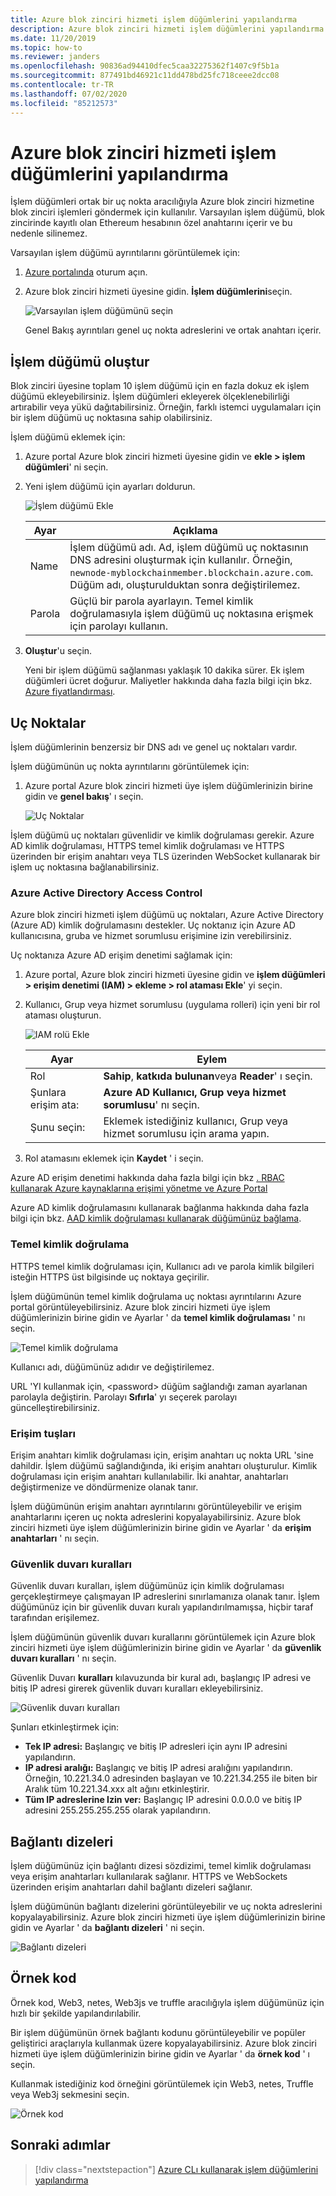 ```yaml
---
title: Azure blok zinciri hizmeti işlem düğümlerini yapılandırma
description: Azure blok zinciri hizmeti işlem düğümlerini yapılandırma
ms.date: 11/20/2019
ms.topic: how-to
ms.reviewer: janders
ms.openlocfilehash: 90836ad94410dfec5caa32275362f1407c9f5b1a
ms.sourcegitcommit: 877491bd46921c11dd478bd25fc718ceee2dcc08
ms.contentlocale: tr-TR
ms.lasthandoff: 07/02/2020
ms.locfileid: "85212573"
---
```

# <a name="configure-azure-blockchain-service-transaction-nodes"></a>Azure blok zinciri hizmeti işlem düğümlerini yapılandırma

İşlem düğümleri ortak bir uç nokta aracılığıyla Azure blok zinciri hizmetine blok zinciri işlemleri göndermek için kullanılır. Varsayılan işlem düğümü, blok zincirinde kayıtlı olan Ethereum hesabının özel anahtarını içerir ve bu nedenle silinemez.

Varsayılan işlem düğümü ayrıntılarını görüntülemek için:

1. [Azure portalında](https://portal.azure.com) oturum açın.
1. Azure blok zinciri hizmeti üyesine gidin. **İşlem düğümlerini**seçin.

    ![Varsayılan işlem düğümünü seçin](./media/configure-transaction-nodes/nodes.png)

    Genel Bakış ayrıntıları genel uç nokta adreslerini ve ortak anahtarı içerir.

## <a name="create-transaction-node"></a>İşlem düğümü oluştur

Blok zinciri üyesine toplam 10 işlem düğümü için en fazla dokuz ek işlem düğümü ekleyebilirsiniz. İşlem düğümleri ekleyerek ölçeklenebilirliği artırabilir veya yükü dağıtabilirsiniz. Örneğin, farklı istemci uygulamaları için bir işlem düğümü uç noktasına sahip olabilirsiniz.

İşlem düğümü eklemek için:

1. Azure portal Azure blok zinciri hizmeti üyesine gidin ve **ekle > işlem düğümleri**' ni seçin.
1. Yeni işlem düğümü için ayarları doldurun.

    ![İşlem düğümü Ekle](./media/configure-transaction-nodes/add-node.png)

    | Ayar | Açıklama |
    |---------|-------------|
    | Name | İşlem düğümü adı. Ad, işlem düğümü uç noktasının DNS adresini oluşturmak için kullanılır. Örneğin, `newnode-myblockchainmember.blockchain.azure.com`. Düğüm adı, oluşturulduktan sonra değiştirilemez. |
    | Parola | Güçlü bir parola ayarlayın. Temel kimlik doğrulamasıyla işlem düğümü uç noktasına erişmek için parolayı kullanın.

1. **Oluştur**'u seçin.

    Yeni bir işlem düğümü sağlanması yaklaşık 10 dakika sürer. Ek işlem düğümleri ücret doğurur. Maliyetler hakkında daha fazla bilgi için bkz. [Azure fiyatlandırması](https://aka.ms/ABSPricing).

## <a name="endpoints"></a>Uç Noktalar

İşlem düğümlerinin benzersiz bir DNS adı ve genel uç noktaları vardır.

İşlem düğümünün uç nokta ayrıntılarını görüntülemek için:

1. Azure portal Azure blok zinciri hizmeti üye işlem düğümlerinizin birine gidin ve **genel bakış**' ı seçin.

    ![Uç Noktalar](./media/configure-transaction-nodes/endpoints.png)

İşlem düğümü uç noktaları güvenlidir ve kimlik doğrulaması gerekir. Azure AD kimlik doğrulaması, HTTPS temel kimlik doğrulaması ve HTTPS üzerinden bir erişim anahtarı veya TLS üzerinden WebSocket kullanarak bir işlem uç noktasına bağlanabilirsiniz.

### <a name="azure-active-directory-access-control"></a>Azure Active Directory Access Control

Azure blok zinciri hizmeti işlem düğümü uç noktaları, Azure Active Directory (Azure AD) kimlik doğrulamasını destekler. Uç noktanız için Azure AD kullanıcısına, gruba ve hizmet sorumlusu erişimine izin verebilirsiniz.

Uç noktanıza Azure AD erişim denetimi sağlamak için:

1. Azure portal, Azure blok zinciri hizmeti üyesine gidin ve **işlem düğümleri > erişim denetimi (IAM) > ekleme > rol ataması Ekle**' yi seçin.
1. Kullanıcı, Grup veya hizmet sorumlusu (uygulama rolleri) için yeni bir rol ataması oluşturun.

    ![IAM rolü Ekle](./media/configure-transaction-nodes/add-role.png)

    | Ayar | Eylem |
    |---------|-------------|
    | Rol | **Sahip**, **katkıda bulunan**veya **Reader**' ı seçin.
    | Şunlara erişim ata: | **Azure AD Kullanıcı, Grup veya hizmet sorumlusu**' nı seçin.
    | Şunu seçin: | Eklemek istediğiniz kullanıcı, Grup veya hizmet sorumlusu için arama yapın.

1. Rol atamasını eklemek için **Kaydet** ' i seçin.

Azure AD erişim denetimi hakkında daha fazla bilgi için bkz [. RBAC kullanarak Azure kaynaklarına erişimi yönetme ve Azure Portal](../../role-based-access-control/role-assignments-portal.md)

Azure AD kimlik doğrulamasını kullanarak bağlanma hakkında daha fazla bilgi için bkz. [AAD kimlik doğrulaması kullanarak düğümünüz bağlama](configure-aad.md).

### <a name="basic-authentication"></a>Temel kimlik doğrulama

HTTPS temel kimlik doğrulaması için, Kullanıcı adı ve parola kimlik bilgileri isteğin HTTPS üst bilgisinde uç noktaya geçirilir.

İşlem düğümünün temel kimlik doğrulama uç noktası ayrıntılarını Azure portal görüntüleyebilirsiniz. Azure blok zinciri hizmeti üye işlem düğümlerinizin birine gidin ve Ayarlar ' da **temel kimlik doğrulaması** ' nı seçin.

![Temel kimlik doğrulama](./media/configure-transaction-nodes/basic.png)

Kullanıcı adı, düğümünüz adıdır ve değiştirilemez.

URL 'YI kullanmak için, \<password\> düğüm sağlandığı zaman ayarlanan parolayla değiştirin. Parolayı **Sıfırla**' yı seçerek parolayı güncelleştirebilirsiniz.

### <a name="access-keys"></a>Erişim tuşları

Erişim anahtarı kimlik doğrulaması için, erişim anahtarı uç nokta URL 'sine dahildir. İşlem düğümü sağlandığında, iki erişim anahtarı oluşturulur. Kimlik doğrulaması için erişim anahtarı kullanılabilir. İki anahtar, anahtarları değiştirmenize ve döndürmenize olanak tanır.

İşlem düğümünün erişim anahtarı ayrıntılarını görüntüleyebilir ve erişim anahtarlarını içeren uç nokta adreslerini kopyalayabilirsiniz. Azure blok zinciri hizmeti üye işlem düğümlerinizin birine gidin ve Ayarlar ' da **erişim anahtarları** ' nı seçin.

### <a name="firewall-rules"></a>Güvenlik duvarı kuralları

Güvenlik duvarı kuralları, işlem düğümünüz için kimlik doğrulaması gerçekleştirmeye çalışmayan IP adreslerini sınırlamanıza olanak tanır.  İşlem düğümünüz için bir güvenlik duvarı kuralı yapılandırılmamışsa, hiçbir taraf tarafından erişilemez.  

İşlem düğümünün güvenlik duvarı kurallarını görüntülemek için Azure blok zinciri hizmeti üye işlem düğümlerinizin birine gidin ve Ayarlar ' da **güvenlik duvarı kuralları** ' nı seçin.

Güvenlik Duvarı **kuralları** kılavuzunda bir kural adı, başlangıç IP adresi ve bitiş IP adresi girerek güvenlik duvarı kuralları ekleyebilirsiniz.

![Güvenlik duvarı kuralları](./media/configure-transaction-nodes/firewall-rules.png)

Şunları etkinleştirmek için:

* **Tek IP adresi:** Başlangıç ve bitiş IP adresleri için aynı IP adresini yapılandırın.
* **IP adresi aralığı:** Başlangıç ve bitiş IP adresi aralığını yapılandırın. Örneğin, 10.221.34.0 adresinden başlayan ve 10.221.34.255 ile biten bir Aralık tüm 10.221.34.xxx alt ağını etkinleştirir.
* **Tüm IP adreslerine Izin ver:** Başlangıç IP adresini 0.0.0.0 ve bitiş IP adresini 255.255.255.255 olarak yapılandırın.

## <a name="connection-strings"></a>Bağlantı dizeleri

İşlem düğümünüz için bağlantı dizesi sözdizimi, temel kimlik doğrulaması veya erişim anahtarları kullanılarak sağlanır. HTTPS ve WebSockets üzerinden erişim anahtarları dahil bağlantı dizeleri sağlanır.

İşlem düğümünün bağlantı dizelerini görüntüleyebilir ve uç nokta adreslerini kopyalayabilirsiniz. Azure blok zinciri hizmeti üye işlem düğümlerinizin birine gidin ve Ayarlar ' da **bağlantı dizeleri** ' ni seçin.

![Bağlantı dizeleri](./media/configure-transaction-nodes/connection-strings.png)

## <a name="sample-code"></a>Örnek kod

Örnek kod, Web3, netes, Web3js ve truffle aracılığıyla işlem düğümünüz için hızlı bir şekilde yapılandırılabilir.

Bir işlem düğümünün örnek bağlantı kodunu görüntüleyebilir ve popüler geliştirici araçlarıyla kullanmak üzere kopyalayabilirsiniz. Azure blok zinciri hizmeti üye işlem düğümlerinizin birine gidin ve Ayarlar ' da **örnek kod** ' ı seçin.

Kullanmak istediğiniz kod örneğini görüntülemek için Web3, netes, Truffle veya Web3j sekmesini seçin.

![Örnek kod](./media/configure-transaction-nodes/sample-code.png)

## <a name="next-steps"></a>Sonraki adımlar

> [!div class="nextstepaction"]
> [Azure CLı kullanarak işlem düğümlerini yapılandırma](manage-cli.md)
